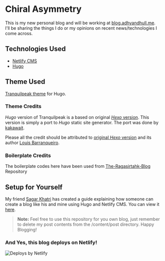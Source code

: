 # Chiral Asymmetry

This is my new personal blog and will be working at [blog.adhyandhull.me](https://blog.adhyandhull.me). I'll be sharing the things I do or my opinions on recent news/technologies I come across.

## Technologies Used
- [Netlify CMS](https://www.netlifycms.org/)
- [Hugo](http://gohugo.io/)

## Theme Used
[Tranquilpeak theme](https://themes.gohugo.io/hugo-tranquilpeak-theme/) for Hugo.

### Theme Credits
*Hugo* version of Tranquilpeak is a based on original [*Hexo* version](https://github.com/LouisBarranqueiro/hexo-theme-tranquilpeak). This version is simply a port to *Hugo* static site generator. The port was done by [kakawait](https://github.com/kakawait).

Please all the credit should be attributed to [original *Hexo* version](https://github.com/LouisBarranqueiro/hexo-theme-tranquilpeak) and its author [Louis Barranqueiro](https://github.com/LouisBarranqueiro).

### Boilerplate Credits
The boilerplate codes here have been used from [The-Ragasirtahk-Blog](https://github.com/ragasirtahk/The-ragasirtahk-Blog) Repository

## Setup for Yourself
My friend [Sagar Khatri](https://github.com/ragasirtahk) has created a guide explaining how someone can create a blog like his and mine using Hugo and Netlify CMS. You can view it [here](https://www.ragasirtahk.tk/2018/01/setting-up-netlify-cms-on-hugo/).

> **Note:** Feel free to use this repository for you own blog, just remember to delete my post contents from the /content/post directory. Happy Blogging!

### And Yes, this blog deploys on Netlify!
![Deploys by Netlify](https://www.netlify.com/img/global/badges/netlify-dark.svg "Deploys by Netlify")
